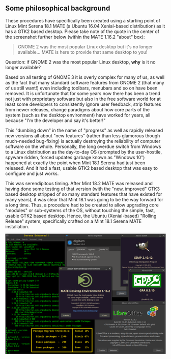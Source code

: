 ## Some philosophical background

These procedures have specifically been created using a starting point of Linux Mint Serena 18.1 MATE (a Ubuntu 16.04 Xenial-based distribution) as it has a GTK2 based desktop. Please take note of the quote in the center of the screenshot further below (within the MATE 1.16.2 "about" box):

> GNOME 2 was the most popular Linux desktop but it's no longer available...
> MATE is here to provide that same desktop to you!

Question: if GNOME 2 was the most popular Linux desktop, **why** is it no longer available?

Based on all testing of GNOME 3 it is overly complex for many of us, as well as the fact that many standard software features from GNOME 2 (that many of us still want!) even including toolbars, menubars and so on have been removed.  It is unfortunate that for some years now there has been a trend not just with proprietary software but also in the free software world for at least some developers to consistently ignore user feedback, strip features from newer releases, change paradigms about how core parts of the system (such as the desktop environment) have worked for years, all because "I'm the developer and say it's better!"

This "dumbing down" in the name of "progress" as well as rapidly released new versions all about "new features" (rather than less glamorous though much-needed bug-fixing) is actually destroying the reliability of computer software on the whole. Personally, the long overdue switch from Windows to a Linux distribution as the day-to-day OS (prompted by the user-hostile, spyware ridden, forced updates garbage known as "Windows 10") happened at exactly the point when Mint 18.1 Serena had just been released. And it had a fast, usable GTK2 based desktop that was easy to configure and just works.

This was serendipitous timing. After Mint 18.2 MATE was released and having done some testing of that version (with the "new, improved" GTK3 based desktop stripped of so many standard features that have existed for many years), it was clear that Mint 18.1 was going to be the way forward for a long time. Thus, a procedure had to be created to allow upgrading core "modules" or sub-systems of the OS, without touching the simple, fast, usable GTK2 based desktop. Hence, the Ubuntu (Xenial-based) "Rolling Release" system, specifically crafted on a Mint 18.1 Serena MATE installation.

![Serena Enhanced](images/Serena-Enhanced.png)

